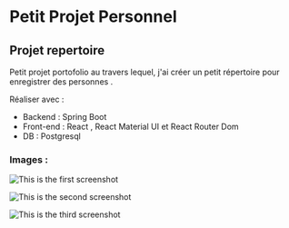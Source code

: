 # Petit Projet Personnel
## Projet repertoire 

Petit projet portofolio au travers lequel, j'ai créer un petit répertoire pour enregistrer des personnes .

Réaliser avec :
  - Backend : Spring Boot 
  - Front-end : React , React Material UI et React Router Dom 
  - DB : Postgresql

### Images :

![This is the first screenshot](https://github.com/Netrunner0101/repertoire-main.git/Projet_Image/screen1.png)


![This is the second screenshot](https://github.com/Netrunner0101/repertoire-main.git/Projet_Image/screen2.png)

![This is the third screenshot](https://github.com/Netrunner0101/repertoire-main.git/Projet_Image/screen3.png)
